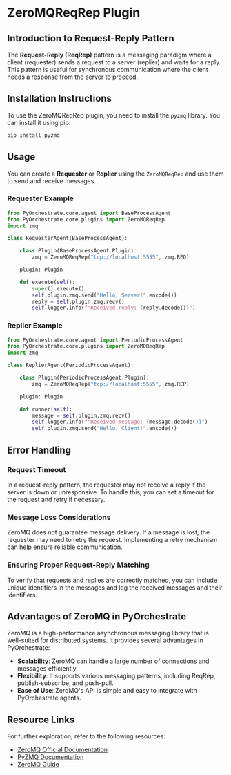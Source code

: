 # ZeroMQReqRep Plugin

## Introduction to Request-Reply Pattern

The **Request-Reply (ReqRep)** pattern is a messaging paradigm where a client (requester) sends a request to a server (replier) and waits for a reply. This pattern is useful for synchronous communication where the client needs a response from the server to proceed.

## Installation Instructions

To use the ZeroMQReqRep plugin, you need to install the `pyzmq` library. You can install it using pip:

```bash
pip install pyzmq
```

## Usage

You can create a **Requester** or **Replier** using the `ZeroMQReqRep` and use them to send and receive messages.

### Requester Example

```python
from PyOrchestrate.core.agent import BaseProcessAgent
from PyOrchestrate.core.plugins import ZeroMQReqRep
import zmq

class RequesterAgent(BaseProcessAgent):

    class Plugin(BaseProcessAgent.Plugin):
        zmq = ZeroMQReqRep("tcp://localhost:5555", zmq.REQ)

    plugin: Plugin

    def execute(self):
        super().execute()
        self.plugin.zmq.send("Hello, Server!".encode())
        reply = self.plugin.zmq.recv()
        self.logger.info(f"Received reply: {reply.decode()}")
```

### Replier Example

```python
from PyOrchestrate.core.agent import PeriodicProcessAgent
from PyOrchestrate.core.plugins import ZeroMQReqRep
import zmq

class ReplierAgent(PeriodicProcessAgent):

    class Plugin(PeriodicProcessAgent.Plugin):
        zmq = ZeroMQReqRep("tcp://localhost:5555", zmq.REP)

    plugin: Plugin

    def runner(self):
        message = self.plugin.zmq.recv()
        self.logger.info(f"Received message: {message.decode()}")
        self.plugin.zmq.send("Hello, Client!".encode())
```

## Error Handling

### Request Timeout

In a request-reply pattern, the requester may not receive a reply if the server is down or unresponsive. To handle this, you can set a timeout for the request and retry if necessary.

### Message Loss Considerations

ZeroMQ does not guarantee message delivery. If a message is lost, the requester may need to retry the request. Implementing a retry mechanism can help ensure reliable communication.

### Ensuring Proper Request-Reply Matching

To verify that requests and replies are correctly matched, you can include unique identifiers in the messages and log the received messages and their identifiers.

## Advantages of ZeroMQ in PyOrchestrate

ZeroMQ is a high-performance asynchronous messaging library that is well-suited for distributed systems. It provides several advantages in PyOrchestrate:

- **Scalability**: ZeroMQ can handle a large number of connections and messages efficiently.
- **Flexibility**: It supports various messaging patterns, including ReqRep, publish-subscribe, and push-pull.
- **Ease of Use**: ZeroMQ's API is simple and easy to integrate with PyOrchestrate agents.

## Resource Links

For further exploration, refer to the following resources:

- [ZeroMQ Official Documentation](https://zeromq.org/documentation/)
- [PyZMQ Documentation](https://pyzmq.readthedocs.io/en/latest/)
- [ZeroMQ Guide](http://zguide.zeromq.org/page:all)
